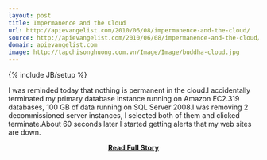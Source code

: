 ```yaml
---
layout: post
title: Impermanence and the Cloud
url: http://apievangelist.com/2010/06/08/impermanence-and-the-cloud/
source: http://apievangelist.com/2010/06/08/impermanence-and-the-cloud/
domain: apievangelist.com
image: http://tapchisonghuong.com.vn/Image/Image/buddha-cloud.jpg
---
```

{% include JB/setup %}<p>I was reminded today that nothing is permanent in the cloud.I accidentally terminated my primary database instance running on Amazon EC2.319 databases, 100 GB of data running on SQL Server 2008.I was removing 2 decommissioned server instances, I selected both of them and clicked terminate.About 60 seconds later I started getting alerts that my web sites are down.</p>
<center><p><a href="http://apievangelist.com/2010/06/08/impermanence-and-the-cloud/" style='padding:25px; font-sze:18px; font-weight: bold;'>Read Full Story</a></p></center>
